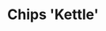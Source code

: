 ---
title: "Chips 'Kettle'"
description: "Une généreuse portion de chips de type 'kettle' fraîchement frites, servie avec une mayonnaise au chipotle maison."
price_s: ""
price_l: "9"
weight: "5"
hidden: true
---